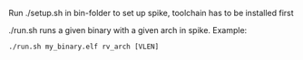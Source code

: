 Run ./setup.sh in bin-folder to set up spike, toolchain has to be installed first

./run.sh runs a given binary with a given arch in spike.
Example:

    ./run.sh my_binary.elf rv_arch [VLEN]